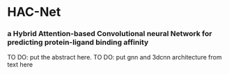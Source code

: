 # HAC-Net
### a Hybrid Attention-based Convolutional neural Network for predicting protein-ligand binding affinity

TO DO: put the abstract here.
TO DO: put gnn and 3dcnn architecture from text here
